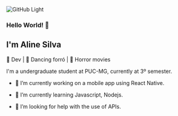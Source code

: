 ![GitHub Light](https://github.com/github-light.png#gh-dark-mode-only)

### Hello World! 👋
## I'm Aline Silva 

💙 Dev | 💙 Dancing forró | 💙 Horror movies

I'm a undergraduate student at PUC-MG, currently at 3º semester. 

- 🔭 I’m currently working on a mobile app using React Native. 
- 🌱 I’m currently learning Javascript, Nodejs. 

- 🤔 I’m looking for help with the use of APIs.



<!--
**AlineSilvaDev/AlineSilvaDev** is a ✨ _special_ ✨ repository because its `README.md` (this file) appears on your GitHub profile.

Here are some ideas to get you started:

- 💬 Ask me about ...
- 📫 How to reach me: ...
- 😄 Pronouns: ...
- ⚡ Fun fact: ...
- 👯 I’m looking to collaborate on ...
-->
